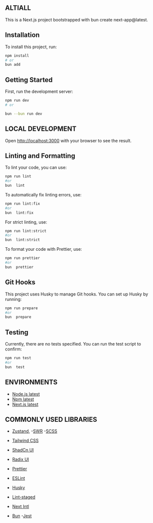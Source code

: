 ## ALTIALL

This is a Next.js project bootstrapped with bun create next-app@latest.

## Installation

To install this project, run:

```bash
npm install
# or
bun add
```

## Getting Started

First, run the development server:

```bash
npm run dev
# or

bun --bun run dev
```

## LOCAL DEVELOPMENT

Open [http://localhost:3000](http://localhost:3000) with your browser to see the result.

## Linting and Formatting

To lint your code, you can use:

```bash
npm run lint
#or
bun  lint
```

To automatically fix linting errors, use:

```bash
npm run lint:fix
#or
bun  lint:fix
```

For strict linting, use:

```bash
npm run lint:strict
#or
bun  lint:strict
```

To format your code with Prettier, use:

```bash
npm run prettier
#or
bun  prettier
```

## Git Hooks

This project uses Husky to manage Git hooks. You can set up Husky by running:

```bash
npm run prepare
#or
bun  prepare
```

## Testing

Currently, there are no tests specified. You can run the test script to confirm:

```bash
npm run test
#or
bun  test
```

## ENVIRONMENTS

- [Node.js latest](https://nodejs.org/en/)
- [Npm latest](https://www.npmjs.com/)
- [Next.js latest](https://nextjs.org/)

## COMMONLY USED LIBRARIES

- [Zustand](https://github.com/pmndrs/zustand), -[SWR](https://swr.vercel.app/) -[SCSS](https://sass-lang.com/)

- [Tailwind CSS](https://tailwindcss.com/)
- [ShadCn UI](https://ui.shadcn.com/)
- [Radix UI](https://www.radix-ui.com/)
- [Prettier](https://prettier.io/)
- [ESLint](https://eslint.org/)
- [Husky](https://github.com/typicode/husky)
- [Lint-staged](https://github.com/okonet/lint-staged)
- [Next Intl](https://github.com/vercel/next.js/tree/canary/packages/next-intl)
- [Bun](https://bun.run/) -[Jest](https://jestjs.io/)
